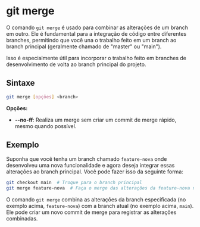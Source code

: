 # git merge

O comando `git merge` é usado para combinar as alterações de um branch em outro. Ele é fundamental para a integração de código entre diferentes branches, permitindo que você una o trabalho feito em um branch ao branch principal (geralmente chamado de "master" ou "main").

Isso é especialmente útil para incorporar o trabalho feito em branches de desenvolvimento de volta ao branch principal do projeto.

## **Sintaxe**

```bash
git merge [opções] <branch>
```

**Opções:**

- **--no-ff**: Realiza um merge sem criar um commit de merge rápido, mesmo quando possível.

## **Exemplo**

Suponha que você tenha um branch chamado `feature-nova` onde desenvolveu uma nova funcionalidade e agora deseja integrar essas alterações ao branch principal. Você pode fazer isso da seguinte forma:

```bash
git checkout main  # Troque para o branch principal
git merge feature-nova  # Faça o merge das alterações da feature-nova na main
```

O comando `git merge` combina as alterações da branch especificada (no exemplo acima, `feature-nova`) com a branch atual (no exemplo acima, `main`). Ele pode criar um novo commit de merge para registrar as alterações combinadas.
